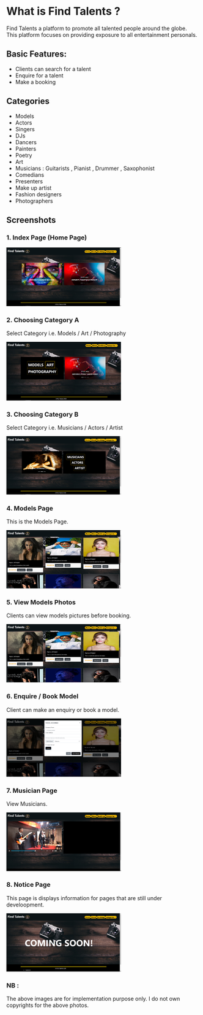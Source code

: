 
# What is Find Talents ?
Find Talents a platform to promote all  talented people around the globe.
This platform focuses on providing exposure to all entertainment personals.

## Basic Features:
- Clients can search for a talent
- Enquire for a talent
- Make a booking


## Categories
- Models
- Actors
- Singers
- DJs
- Dancers
- Painters
- Poetry
- Art
- Musicians : Guitarists , Pianist , Drummer , Saxophonist
- Comedians
- Presenters
- Make up artist
- Fashion designers
- Photographers


## Screenshots

### 1. Index Page (Home Page)

<img src="screenshots/index Page.PNG" width="300">

### 2. Choosing Category A
  Select Category i.e. Models / Art / Photography  

<img src="screenshots/choose category.PNG" width="300">

### 3. Choosing Category B
  Select Category i.e. Musicians / Actors / Artist  

<img src="screenshots/choose category2.PNG" width="300">

### 4. Models Page
  This is the Models Page.

  <img src="screenshots/models Page.PNG" width="300">

### 5. View Models Photos
  Clients can view models pictures before booking.

  <img src="screenshots/models Page.PNG" width="300">

### 6. Enquire / Book Model
  Client can make an enquiry or book a model.

  <img src="screenshots/enquire model price.PNG" width="300">

### 7. Musician Page
  View Musicians.

  <img src="screenshots/musician Page.PNG" width="300">

### 8. Notice Page
  This page is displays information for pages that are still under develoopment.

  <img src="screenshots/coming soon notice.PNG" width="300">


### NB :
The above images are for implementation purpose only. I do not own copyrights for the above photos.
